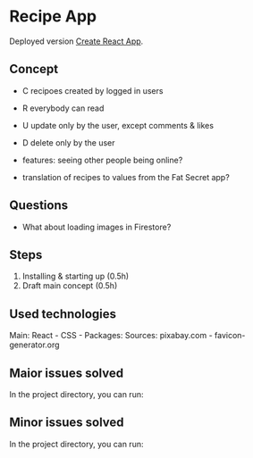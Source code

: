 # Recipe App

Deployed version [Create React App](https://github.com/facebook/create-react-app).

## Concept

- C recipoes created by logged in users
- R everybody can read
- U update only by the user, except comments & likes
- D delete only by the user

- features: seeing other people being online?
- translation of recipes to values from the Fat Secret app? 

## Questions

- What about loading images in Firestore?  

## Steps

1. Installing & starting up (0.5h)
2. Draft main concept (0.5h)


## Used technologies

Main: React - CSS -
Packages: 
Sources: pixabay.com - favicon-generator.org

## Maior issues solved

In the project directory, you can run:

## Minor issues solved

In the project directory, you can run:



